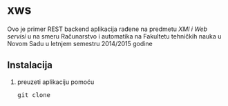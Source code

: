 # xws
Ovo je primer REST backend aplikacija rađene na predmetu <i>XMl i Web servisi</i> u na smeru Računarstvo i automatika na Fakultetu tehničkih nauka u Novom Sadu u letnjem semestru 2014/2015 godine
## Instalacija
<ol>
  <li>preuzeti aplikaciju pomoću
  <pre>git clone</pre>
</ol>
